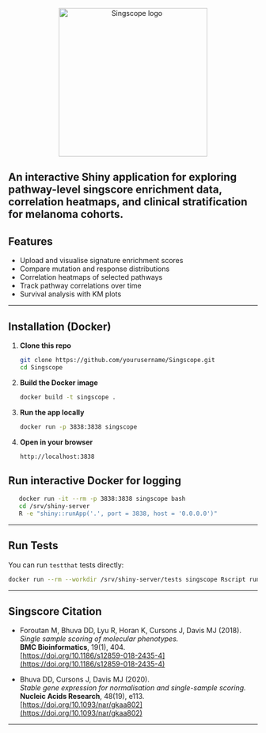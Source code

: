 <p align="center">
  <img src="https://github.com/user-attachments/assets/c0c183eb-d235-4fc2-a005-cc6c4fe31a53" alt="Singscope logo" width="300"/>
</p>

An interactive Shiny application for exploring pathway-level singscore enrichment data, correlation heatmaps, and clinical stratification for melanoma cohorts.
---

## Features

* Upload and visualise signature enrichment scores
* Compare mutation and response distributions
* Correlation heatmaps of selected pathways
* Track pathway correlations over time
* Survival analysis with KM plots
---
## Installation (Docker)

1. **Clone this repo**

   ```bash
   git clone https://github.com/yourusername/Singscope.git
   cd Singscope
   ```

2. **Build the Docker image**

   ```bash
   docker build -t singscope .
   ```

3. **Run the app locally**

   ```bash
   docker run -p 3838:3838 singscope
   ```

4. **Open in your browser**

   ```
   http://localhost:3838
   ```

## Run interactive Docker for logging 

```bash
   docker run -it --rm -p 3838:3838 singscope bash
   cd /srv/shiny-server
   R -e "shiny::runApp('.', port = 3838, host = '0.0.0.0')"
```

---

## Run Tests

You can run `testthat` tests directly:

```bash
docker run --rm --workdir /srv/shiny-server/tests singscope Rscript run_tests.R
```

---
## Singscore Citation 

- Foroutan M, Bhuva DD, Lyu R, Horan K, Cursons J, Davis MJ (2018).  
  *Single sample scoring of molecular phenotypes.*  
  **BMC Bioinformatics**, 19(1), 404.  
  [https://doi.org/10.1186/s12859-018-2435-4](https://doi.org/10.1186/s12859-018-2435-4)

- Bhuva DD, Cursons J, Davis MJ (2020).  
  *Stable gene expression for normalisation and single-sample scoring.*  
  **Nucleic Acids Research**, 48(19), e113.  
  [https://doi.org/10.1093/nar/gkaa802](https://doi.org/10.1093/nar/gkaa802)
---